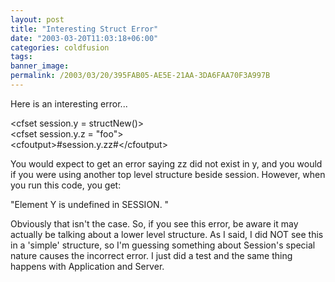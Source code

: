 ```yaml
---
layout: post
title: "Interesting Struct Error"
date: "2003-03-20T11:03:18+06:00"
categories: coldfusion 
tags: 
banner_image: 
permalink: /2003/03/20/395FAB05-AE5E-21AA-3DA6FAA70F3A997B
---
```


Here is an interesting error...

&lt;cfset session.y = structNew()&gt;<br>
&lt;cfset session.y.z = "foo"&gt;<br>
&lt;cfoutput&gt;#session.y.zz#&lt;/cfoutput&gt;

You would expect to get an error saying zz did not exist in y, and you would if you were using another top level structure beside session. However, when you run this code, you get:

"Element Y is undefined in SESSION. "

Obviously that isn't the case. So, if you see this error, be aware it may actually be talking about a lower level structure. As I said, I did NOT see this in a 'simple' structure, so I'm guessing something about Session's special nature causes the incorrect error. I just did a test and the same thing happens with Application and Server.